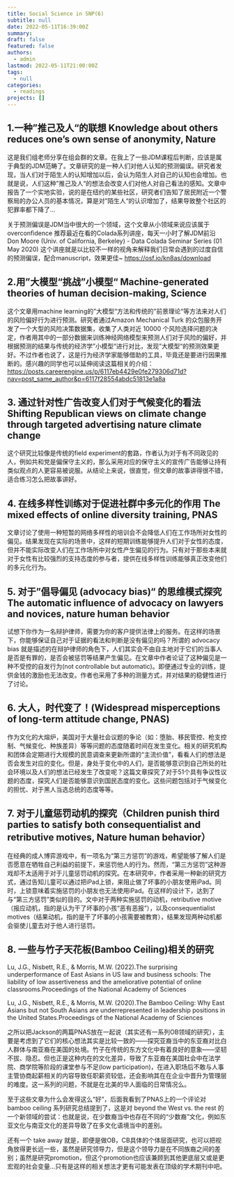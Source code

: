 ```yaml
---
title: Social Science in SNP(6)
subtitle: null
date: 2022-05-11T16:39:00Z
summary: 
draft: false
featured: false
authors:
  - admin
lastmod: 2022-05-11T21:00:00Z
tags:
  - null
categories:
  - readings
projects: []
---
```


## 1.一种”推己及人“的联想 Knowledge about others reduces one’s own sense of anonymity, Nature
这是我们组老师分享在组会群的文章。在我上了一些JDM课程后判断，应该是属于典型的JDM范畴了。文章研究的是一种人们对他人认知的预测偏误。研究者发现，当人们对于陌生人的认知增加以后，会认为陌生人对自己的认知也会增加。也就是说，人们这种”推己及人“的想法会改变人们对他人对自己看法的感知。文章中报告了一个实地实验，说的是在纽约的某些社区，研究者们告知了居民附近一个警察局的办公人员的基本情况，算是对”陌生人“的认识增加了，结果导致整个社区的犯罪率都下降了...

关于预测偏误是JDM当中很大的一个领域，这个文章从小领域来说应该属于overconfidence 推荐最近在看的Colada系列讲座，每天一小时了解JDM前沿 Don Moore (Univ. of California, Berkeley) - Data Colada Seminar Series (01 May 2020) 这个讲座就是以比较不一样的视角来解释我们日常会遇到的过度自信的预测偏误，配合manuscript，效果更佳~ https://osf.io/kn8as/download


## 2.用”大模型“挑战”小模型“ Machine-generated theories of human decision-making, Science

这个文章用machine learning的”大模型“方法和传统的”前景理论“等方法来对人们的风险偏好行为进行预测。研究者通过Amazon Mechanical Turk 的众包服务开发了一个大型的风险决策数据集，收集了人类对近 10000 个风险选择问题的决定，作者用其中的一部分数据来训练神经网络模型来预测人们对于风险的偏好，并根据预测的结果与传统的经济学”小模型“进行对比，发现”大模型“的预测效果更好。不过作者也说了，这是行为经济学家能够借助的工具，毕竟还是要进行因果推断的。感兴趣的同学也可以延伸阅读这篇相关的介绍：https://posts.careerengine.us/p/6117eb4429e0fe279306d71d?nav=post_same_author&p=6117f28554abdc51813e1a8a


## 3. 通过针对性广告改变人们对于气候变化的看法 Shifting Republican views on climate change through targeted advertising nature climate change

这个研究比较像是传统的field experiment的套路，作者认为对于有不同政见的人，例如共和党是偏保守主义的，那么采用对应的保守主义的宣传广告能够让持有类似观点的人更容易被说服。从结论上来说，很直觉，但文章的故事讲得很不错，适合练习怎么把故事讲好。


## 4. 在线多样性训练对于促进社群中多元化的作用 The mixed effects of online diversity training, PNAS

文章讨论了使用一种短暂的网络多样性的培训会不会降低人们在工作场所对女性的偏见。结果发现在实际的场景中，这样的短期训练能够提升人们对于女性的态度，但并不能实际改变人们在工作场所中对女性产生偏见的行为。只有对于那些本来就对于女性有比较强烈的支持态度的参与者，提供在线多样性训练能够真正改变他们的多元化行为。


## 5. 对于”倡导偏见 (advocacy bias)“ 的思维模式探究 The automatic influence of advocacy on lawyers and novices, nature human behavior

试想下你作为一名辩护律师，需要为你的客户提供法律上的服务。在这样的场景下，你能够保证自己对于证据的看法和判断是没有偏见的吗？所谓的 advocacy bias 就是描述的在辩护律师的角色下，人们其实会不由自主地对于它们的当事人是否是有罪的，是否会被惩罚等结果产生偏见。在文章中作者论证了这种偏见是一种不受控的自发行为(not controllable but automatic)。即便通过专业的训练，提供金钱的激励也无法改变。作者也采用了多种的测量方式，并对结果的稳健性进行了讨论。


## 6. 大人，时代变了！(Widespread misperceptions of long-term attitude change, PNAS)

作为文化的大熔炉，美国对于大量社会议题的争论（如：堕胎、移民管控、枪支控制、气候变化、种族差异）等等问题的态度随着时间在发生变化。相关的研究机构和团体会定期进行大规模的民意调查来更新所谓的“主流价值”，看看人们的想法是否会发生对应的变化。但是，身处于变化中的人们，是否能够意识到自己所处的社会环境以及人们的想法已经发生了改变呢？这篇文章探究了对于51个具有争议性议题的态度，探究人们是否能够意识到国民态度的变化。这些问题包括对于气候变化的担忧、对于黑人当选总统的态度等等。


## 7. 对于儿童惩罚动机的探究（Children punish third parties to satisfy both consequentialist and retributive motives, Nature human behavior）

在经典的成人博弈游戏中，有一项名为“第三方惩罚”的游戏，希望能够了解人们是否愿意在牺牲自己利益的前提下，来惩罚他人的行为。然而，“第三方惩罚”这种游戏却不太适用于对于儿童惩罚动机的探究。在本研究中，作者采用一种新的研究方式，通过告知儿童可以通过把iPad上锁，来阻止做了坏事的小朋友使用iPad。同时，上锁意味着实施惩罚的小朋友也无法使用iPad。在这样的设计下，达到了与“第三方惩罚”类似的目的。文中对于两种实施惩罚的动机，retributive motive（报应动机，指的是认为干了坏事的小孩“恶有恶报”），以及consequentialist motives（结果动机，指的是干了坏事的小孩需要被教育），结果发现两种动机都会驱使儿童去对于他人进行惩罚。


## 8. 一些与竹子天花板(Bamboo Ceiling)相关的研究

Lu, J.G., Nisbett, R.E., & Morris, M.W. (2022).The surprising underperformance of East Asians in US law and business schools: The liability of low assertiveness and the ameliorative potential of online classrooms.Proceedings of the National Academy of Sciences

Lu, J.G., Nisbett, R.E., & Morris, M.W. (2020).The Bamboo Ceiling: Why East Asians but not South Asians are underrepresented in leadership positions in the United States.Proceedings of the National Academy of Sciences

之所以把Jackson的两篇PNAS放在一起说（其实还有一系列OB领域的研究），主要是考虑到了它们的核心想法其实是比较一致的——探究亚裔当中的东亚裔对比白人群体与南亚裔在美国的处境。竹子在传统的东方文化中有着良好的意象——坚韧不拔、隐忍。但也正是这种内在的文化差异，导致了东亚裔在美国社会中在法学院、商学院等阶段的课堂参与不足(low participation)，在进入职场后不敢与人事主管协商起薪相关的内容导致任职薪资较低，还会影响其在在企业中晋升为管理层的难度。这一系列的问题，不就是在北美的华人面临的日常情况么。

至于这些文章为什么会发得这么“好”，后面我看到了PNAS上的一个评论对 bamboo ceiling 系列研究总结提到了，这是对 beyond the West vs. the rest 的一个新领域的尝试：也就是说，在少数裔当中也存在不同的“少数裔”文化，例如东亚文化与南亚文化的差异导致了在多文化语境当中的差别。

还有一个 take away 就是，即便是做OB，CB具体的个体层面研究，也可以把视角放得更长远一些，虽然是研究领导力，但是这个领导力是在不同族裔之间的差别；虽然是研究promotion，但这个promotion也应该兼顾到其他更底层又或是更宏观的社会变量...只有是这样的相关想法才更有可能发表在顶级的学术期刊中吧。